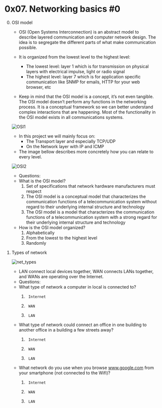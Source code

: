 # 0x07. Networking basics #0

0. OSI model
	- OSI (Open Systems Interconnection) is an abstract model to describe layered communication and computer network design. The idea is to segregate the different parts of what make communication possible.

	- It is organized from the lowest level to the highest level:
		- The lowest level: layer 1 which is for transmission on physical layers with electrical impulse, light or radio signal
		- The highest level: layer 7 which is for application specific communication like SNMP for emails, HTTP for your web browser, etc
	- Keep in mind that the OSI model is a concept, it’s not even tangible. The OSI model doesn’t perform any functions in the networking process. It is a
conceptual framework so we can better understand complex interactions that are happening. Most of the functionality in the OSI model exists in all communications systems.

	![OSI1](https://github.com/Abucheri/alx-system_engineering-devops/assets/24778489/0ecd4dd3-b2a8-41aa-89bb-93faa940f998)

	- In this project we will mainly focus on:
		- The Transport layer and especially TCP/UDP
		- On the Network layer with IP and ICMP
	- The image bellow describes more concretely how you can relate to every level.

	![OSI2](https://github.com/Abucheri/alx-system_engineering-devops/assets/24778489/29e244a9-52ee-4f51-9a9a-d228cd36a24d)
  
	- Questions:
	- What is the OSI model?
		1.  Set of specifications that network hardware manufacturers must respect
		2.  The OSI model is a conceptual model that characterizes the communication functions of a telecommunication system without regard to their underlying internal structure and technology
		3.  The OSI model is a model that characterizes the communication functions of a telecommunication system with a strong regard for their underlying internal structure and technology
	- How is the OSI model organized?
		1.  Alphabetically
		2.  From the lowest to the highest level
		3.  Randomly

1. Types of network

	![net_types](https://github.com/Abucheri/alx-system_engineering-devops/assets/24778489/02fa38e9-7463-4be7-91dd-d5586abeae39)

	- LAN connect local devices together, WAN connects LANs together, and WANs are operating over the Internet.
	- Questions:
	- What type of network a computer in local is connected to?
		1.		Internet
		2.		WAN
		3. 		LAN
	- What type of network could connect an office in one building to another office in a building a few streets away?
		1.		Internet
		2.		WAN
		3.		LAN
	- What network do you use when you browse www.google.com from your smartphone (not connected to the Wifi)?
		1.		Internet
		2.		WAN
		3.		LAN
